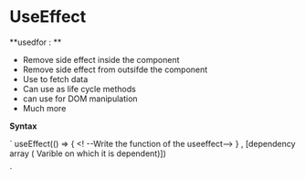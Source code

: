 
# UseEffect

**usedfor  : **

- Remove side effect inside the component
- Remove side effect from outsifde the component
- Use to fetch data 
- Can use as life cycle methods
- can use for DOM manipulation
- Much more


**Syntax**

` useEffect(() => {
    <! --Write the function of the useeffect-->
 } , [dependency array ( Varible on which it is dependent)]) 
 
 
 `